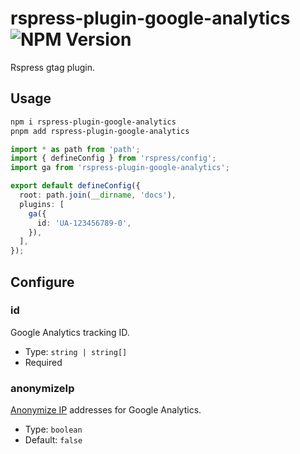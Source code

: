 # rspress-plugin-google-analytics ![NPM Version](https://img.shields.io/npm/v/rspress-plugin-google-analytics)

Rspress gtag plugin.

## Usage

```bash
npm i rspress-plugin-google-analytics
pnpm add rspress-plugin-google-analytics
```

```ts
import * as path from 'path';
import { defineConfig } from 'rspress/config';
import ga from 'rspress-plugin-google-analytics';

export default defineConfig({
  root: path.join(__dirname, 'docs'),
  plugins: [
    ga({
      id: 'UA-123456789-0',
    }),
  ],
});
```

## Configure

### id

Google Analytics tracking ID.

- Type: `string | string[]`
- Required

### anonymizeIp

[Anonymize IP](https://developers.google.com/analytics/devguides/collection/gtagjs/ip-anonymization) addresses for Google Analytics.

- Type: `boolean`
- Default: `false`
